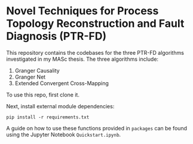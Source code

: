 # Novel Techniques for Process Topology Reconstruction and Fault Diagnosis (PTR-FD)

This repository contains the codebases for the three PTR-FD algorithms investigated in my MASc thesis. The three algorithms include:

1. Granger Causality
2. Granger Net
3. Extended Convergent Cross-Mapping

To use this repo, first clone it.

Next, install external module dependencies:
```
pip install -r requirements.txt
```

A guide on how to use these functions provided in `packages` can be found using the Jupyter Notebook `Quickstart.ipynb`.
